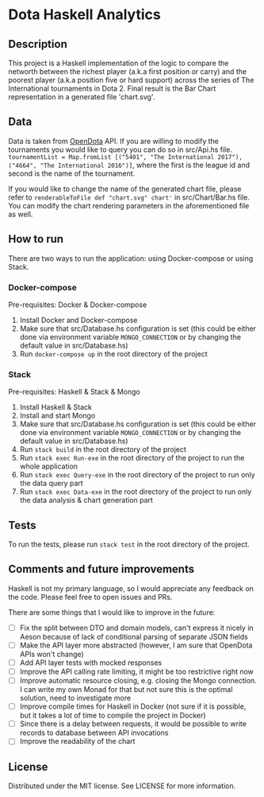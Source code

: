 # Dota Haskell Analytics

## Description

This project is a Haskell implementation of the logic to compare the networth between the richest player (a.k.a first position or carry) and the poorest player (a.k.a position five or hard support) across the series of The International tournaments in Dota 2. 
Final result is the Bar Chart representation in a generated file 'chart.svg'.

## Data

Data is taken from [OpenDota](https://www.opendota.com/) API.
If you are willing to modify the tournaments you would like to query you can do so in src/Api.hs file. `tournamentList = Map.fromList [("5401", "The International 2017"), ("4664", "The International 2016")]`, where the first is the league id and second is the name of the tournament.

If you would like to change the name of the generated chart file, please refer to `renderableToFile def "chart.svg" chart'` in src/Chart/Bar.hs file. You can modify the chart rendering parameters in the aforementioned file as well.

## How to run

There are two ways to run the application: using Docker-compose or using Stack.


### Docker-compose

Pre-requisites: Docker & Docker-compose

1) Install Docker and Docker-compose
2) Make sure that src/Database.hs configuration is set (this could be either done via environment variable `MONGO_CONNECTION` or by changing the default value in src/Database.hs)
3) Run `docker-compose up` in the root directory of the project

### Stack

Pre-requisites: Haskell & Stack & Mongo

1) Install Haskell & Stack
2) Install and start Mongo
3) Make sure that src/Database.hs configuration is set (this could be either done via environment variable `MONGO_CONNECTION` or by changing the default value in src/Database.hs)
4) Run `stack build` in the root directory of the project
5) Run `stack exec Run-exe` in the root directory of the project to run the whole application
6) Run `stack exec Query-exe` in the root directory of the project to run only the data query part
7) Run `stack exec Data-exe` in the root directory of the project to run only the data analysis & chart generation part

## Tests

To run the tests, please run `stack test` in the root directory of the project.

## Comments and future improvements

Haskell is not my primary language, so I would appreciate any feedback on the code. Please feel free to open issues and PRs.

There are some things that I would like to improve in the future:
- [ ] Fix the split between DTO and domain models, can't express it nicely in Aeson because of lack of conditional parsing of separate JSON fields
- [ ] Make the API layer more abstracted (however, I am sure that OpenDota APIs won't change)
- [ ] Add API layer tests with mocked responses
- [ ] Improve the API calling rate limiting, it might be too restrictive right now
- [ ] Improve automatic resource closing, e.g. closing the Mongo connection. I can write my own Monad for that but not sure this is the optimal solution, need to investigate more
- [ ] Improve compile times for Haskell in Docker (not sure if it is possible, but it takes a lot of time to compile the project in Docker)
- [ ] Since there is a delay between requests, it would be possible to write records to database between API invocations
- [ ] Improve the readability of the chart

## License

Distributed under the MIT license. See LICENSE for more information.